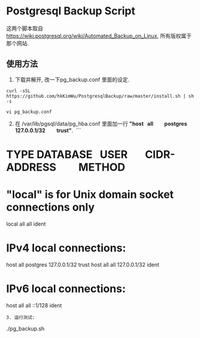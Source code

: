 # Postgresql Backup Script

这两个脚本取自 https://wiki.postgresql.org/wiki/Automated_Backup_on_Linux, 所有版权属于那个网站.

## 使用方法
1. 下载并解开, 改一下pg_backup.conf 里面的设定.
  ```
  curl -sSL https://github.com/hkKimWu/PostgresqlBackup/raw/master/install.sh | sh -s

  vi pg_backup.conf
  ```
2. 在 /var/lib/pgsql/data/pg_hba.conf 里面加一行 **"host    all         postgres    127.0.0.1/32          trust"**.
  ```
  # TYPE  DATABASE    USER        CIDR-ADDRESS          METHOD

  # "local" is for Unix domain socket connections only
  local   all         all                               ident
  # IPv4 local connections:
  host    all         postgres    127.0.0.1/32          trust
  host    all         all         127.0.0.1/32          ident
  # IPv6 local connections:
  host    all         all         ::1/128               ident
  ```
3. 运行测试:
  ```
  ./pg_backup.sh
  ```
